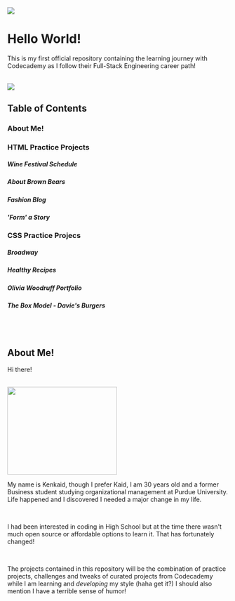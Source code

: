 <img src="https://github.com/kthewerewolf/Projects/assets/157539771/3d9e7aa6-10cd-49c2-b004-bcef9828f293"/>
<h1>Hello World!</h1>
<p>This is my first official repository containing the learning journey with Codecademy as I follow their Full-Stack Engineering career path!</p>
<br>
<img src= "https://github.com/kthewerewolf/Projects/assets/157539771/429d2028-7524-4915-b8aa-294f057f054a"/>
<br>
<h2>Table of Contents</h2>
<h3>About Me!</h3>
<h3>HTML Practice Projects</h3>
  <h5>Wine Festival Schedule</h5>
  <h5>About Brown Bears</h5>  
  <h5>Fashion Blog</h5>
  <h5>'Form' a Story</h5>
<h3>CSS Practice Projecs</h3>
  <h5>Broadway</h5>
  <h5>Healthy Recipes</h5>
  <h5>Olivia Woodruff Portfolio</h5>
  <h5>The Box Model - Davie's Burgers</h5>
<br>
<br>
<section id="about me">
  <h2>About Me!</h2>
    <p>Hi there!</p>
    <br>
    <img src="https://github.com/kthewerewolf/Projects/assets/157539771/bcbe6ada-0c7e-4415-82b5-10122a4d9b9c" width="250" height="200"/>
    <br>
    <p>My name is Kenkaid, though I prefer Kaid, I am 30 years old and a former Business student studying organizational management at Purdue University. Life happened and I discovered I needed a major change in my life.</p>
    <br>
    <p>I had been interested in coding in High School but at the time there wasn't much open source or affordable options to learn it. That has fortunately changed!</p>
    <br>
    <p>The projects contained in this repository will be the combination of practice projects,     challenges and tweaks of curated projects from Codecademy while I am learning and <em>developing</em> my style (haha get it?) I should also mention I have a terrible sense of humor!</p>
    <br>
    <p></p>
</section>
<section id="Practice-Projects">

</section>
